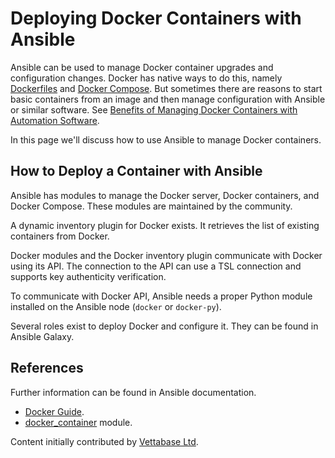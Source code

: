 
# Deploying Docker Containers with Ansible

Ansible can be used to manage Docker container upgrades and configuration changes. Docker has native ways to do this, namely [Dockerfiles](../docker-and-mariadb/creating-a-custom-container-image.md) and [Docker Compose](../docker-and-mariadb/setting-up-a-lamp-stack-with-docker-compose.md). But sometimes there are reasons to start basic containers from an image and then manage configuration with Ansible or similar software. See [Benefits of Managing Docker Containers with Automation Software](../docker-and-mariadb/benefits-of-managing-mariadb-containers-with-orchestration-software.md).


In this page we'll discuss how to use Ansible to manage Docker containers.



## How to Deploy a Container with Ansible


Ansible has modules to manage the Docker server, Docker containers, and Docker Compose. These modules are maintained by the community.


A dynamic inventory plugin for Docker exists. It retrieves the list of existing containers from Docker.


Docker modules and the Docker inventory plugin communicate with Docker using its API. The connection to the API can use a TSL connection and supports key authenticity verification.


To communicate with Docker API, Ansible needs a proper Python module installed on the Ansible node (`docker` or `docker-py`).


Several roles exist to deploy Docker and configure it. They can be found in Ansible Galaxy.


## References


Further information can be found in Ansible documentation.


* [Docker Guide](https://docs.ansible.com/ansible/latest/scenario_guides/guide_docker.html).
* [docker_container](https://docs.ansible.com/ansible/latest/collections/community/general/docker_container_module.html) module.



Content initially contributed by [Vettabase Ltd](https://vettabase.com/).

